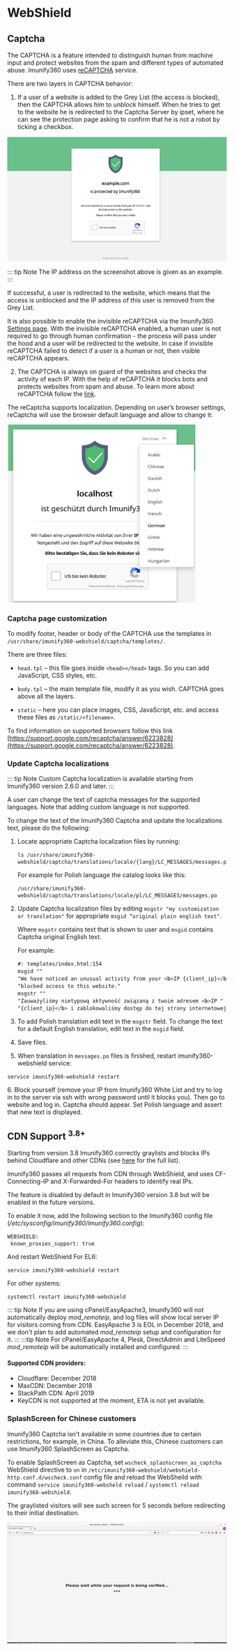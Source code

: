 # WebShield
## Captcha

The CAPTCHA is a feature intended to distinguish human from machine input and protect websites from the spam and different types of automated abuse. Imunify360 uses [reCAPTCHA](https://www.google.com/recaptcha/intro/invisible.html) service.

There are two layers in CAPTCHA behavior:

1. If a user of a website is added to the <span class="notranslate">Grey List</span> (the access is blocked), then the CAPTCHA allows him to unblock himself. When he tries to get to the website he is redirected to the Captcha Server by ipset, where he can see the protection page asking to confirm that he is not a robot by ticking a checkbox.

![](/images/captcha.jpg)

::: tip Note
The IP address on the screenshot above is given as an example.
:::

If successful, a user is redirected to the website, which means that the access is unblocked and the IP address of this user is removed from the <span class="notranslate">Grey List</span>.

It is also possible to enable the invisible reCAPTCHA via the Imunify360 [<span class="notranslate">Settings</span> page](/dashboard/#settings). With the invisible reCAPTCHA enabled, a human user is not required to go through human confirmation - the process will pass under the hood and a user will be redirected to the website. In case if invisible reCAPTCHA failed to detect if a user is a human or not, then visible reCAPTCHA appears.

2. The CAPTCHA is always on guard of the websites and checks the activity of each IP. With the help of reCAPTCHA it blocks bots and protects websites from spam and abuse. To learn more about reCAPTCHA follow the [link](https://www.google.com/recaptcha/intro/).

The reCaptcha supports localization. Depending on user’s browser settings, reCaptcha will use the browser default language and allow to change it:

![](/images/local.jpg)

### Captcha page customization

To modify footer, header or body of the CAPTCHA use the templates in <span class="notranslate">`/usr/share/imunify360-webshield/captcha/templates/`</span>.

There are three files:

* <span class="notranslate">`head.tpl`</span> – this file goes inside <span class="notranslate">`<head></head>`</span> tags. So you can add JavaScript, CSS styles, etc.

* <span class="notranslate">`body.tpl`</span> – the main template file, modify it as you wish. CAPTCHA goes above all the layers.

* <span class="notranslate">`static`</span> – here you can place images, CSS, JavaScript, etc. and access these files as <span class="notranslate">`/static/<filename>`</span>.

To find information on supported browsers follow this link [https://support.google.com/recaptcha/answer/6223828](https://support.google.com/recaptcha/answer/6223828).

### Update Captcha localizations
::: tip Note
Custom Captcha localization is available starting from Imunify360 version 2.6.0 and later.
:::

A user can change the text of captcha messages for the supported languages. Note that adding custom language is not supported.

To change the text of the Imunify360 Captcha and update the localizations text, please do the following:

1. Locate appropriate Captcha localization files by running:

    <div class="notranslate">

   ```
   ls /usr/share/imunify360-webshield/captcha/translations/locale/{lang}/LC_MESSAGES/messages.po
   ```

   </div>
   For example for Polish language the catalog looks like this: 
   
    <div class="notranslate">

   ```
   /usr/share/imunify360-webshield/captcha/translations/locale/pl/LC_MESSAGES/messages.po
   ```

   </div>

2. Update Captcha localization files by editing <span class="notranslate">`msgstr "my customization or translation"`</span> for appropriate <span class="notranslate">`msgid “original plain english text"`</span>.

   Where <span class="notranslate">`msgstr`</span> contains text that is shown to user and <span class="notranslate">`msgid`</span> contains Captcha original English text.

   For example:

    <div class="notranslate">

   ``` HTML
   #: templates/index.html:154
   msgid ""
   "We have noticed an unusual activity from your <b>IP {client_ip}</b> and "
   "blocked access to this website."
   msgstr ""
   "Zauważyliśmy nietypową aktywność związaną z twoim adresem <b>IP "
   "{client_ip}</b> i zablokowaliśmy dostęp do tej strony internetowej"
   ```

   </div>
3. To add Polish translation edit text in the <span class="notranslate">`msgstr`</span> field. To change the text for a default English translation, edit text in the <span class="notranslate">`msgid`</span> field.
4. Save files.
5. When translation in <span class="notranslate">`messages.po`</span> files is finished, restart <span class="notranslate">imunify360-webshield</span> service:

<div class="notranslate">

```
service imunify360-webshield restart
```

</div>
6. Block yourself (remove your IP from <span class="notranslate">Imunify360 White List</span> and try to log in to the server via ssh with wrong password until it blocks you). Then go to website and log in. Captcha should appear. Set Polish language and assert that new text is displayed.

## CDN Support <sup>3.8+</sup>
	
Starting from version 3.8 Imunify360 correctly graylists and blocks IPs behind Cloudflare and other CDNs (see [here](/webshield/#supported-cdn-providers) for the full list).
	
Imunify360 passes all requests from CDN through <span class="notranslate">WebShield</span>, and uses <span class="notranslate">CF-Connecting-IP</span> and <span class="notranslate">X-Forwarded-For</span> headers to identify real IPs.
	
The feature is disabled by default in Imunify360 version 3.8 but will be enabled in the future versions.
	
To enable it now, add the following section to the Imunify360 config file (<span class="notranslate">_/etc/sysconfig/imunify360/imunify360.config_</span>):
	
<div class="notranslate">

```
WEBSHIELD:
 known_proxies_support: true
```

</div>
And restart <span class="notranslate">WebShield</span>
For EL6:
<div class="notranslate">

```
service imunify360-webshield restart
```

</div>
For other systems:
<div class="notranslate">

```
systemctl restart imunify360-webshield
```
</div>

::: tip Note
If you are using cPanel/EasyApache3, Imunify360 will not automatically deploy _mod_remoteip_, and log files will show local server IP for visitors coming from CDN. EasyApache 3 is EOL in December 2018, and we don't plan to add automated _mod_remoteip_ setup and configuration for it.
:::
:::tip Note
For cPanel/EasyApache 4, Plesk, DirectAdmin and LiteSpeed _mod_remoteip_ will be automatically installed and configured.
:::
	
#### Supported CDN providers:

* Cloudflare: December 2018
* MaxCDN: December 2018
* StackPath CDN: April 2019
* KeyCDN is not supported at the moment, ETA is not yet available.

### SplashScreen for Chinese customers

Imunify360 Captcha isn't available in some countries due to certain restrictions, for example, in China. To alleviate this, Chinese customers can use Imunify360 SplashScreen as Captcha.

To enable SplashScreen as Captcha, set `wscheck_splashscreen_as_captcha` WebShield directive to `on` in `/etc/imunify360-webshield/webshield-http.conf.d/wscheck.conf` config file and reload the WebSheild with command `service imunify360-websheld reload` / `systemctl reload imunify360-webshield`.

The graylisted visitors will see such screen for 5 seconds before redirecting to their initial destination.

![](/images/splash_as_captcha.png)





